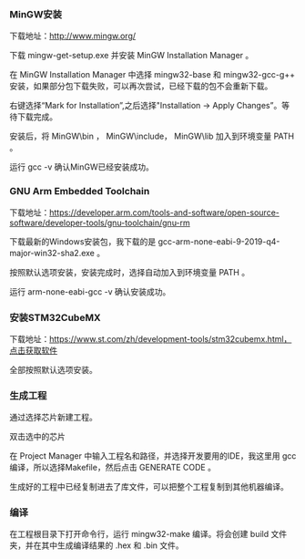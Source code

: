 ### MinGW安装

下载地址：http://www.mingw.org/

下载 mingw-get-setup.exe 并安装 MinGW Installation Manager 。

在 MinGW Installation Manager 中选择 mingw32-base 和 mingw32-gcc-g++ 安装，如果部分包下载失败，可以再次尝试，已经下载的包不会重新下载。

右键选择“Mark for Installation”,之后选择"Installation -> Apply Changes”。等待下载完成。

安装后，将 MinGW\bin ， MinGW\include， MinGW\lib 加入到环境变量 PATH 。

运行 gcc -v 确认MinGW已经安装成功。

### GNU Arm Embedded Toolchain

下载地址：https://developer.arm.com/tools-and-software/open-source-software/developer-tools/gnu-toolchain/gnu-rm

下载最新的Windows安装包，我下载的是 gcc-arm-none-eabi-9-2019-q4-major-win32-sha2.exe 。

按照默认选项安装，安装完成时，选择自动加入到环境变量 PATH 。

运行 arm-none-eabi-gcc -v 确认安装成功。

### 安装STM32CubeMX

下载地址：https://www.st.com/zh/development-tools/stm32cubemx.html，点击获取软件

全部按照默认选项安装。

### 生成工程

通过选择芯片新建工程。

双击选中的芯片

在 Project Manager 中输入工程名和路径，并选择开发要用的IDE，我这里用 gcc 编译，所以选择Makefile，然后点击 GENERATE CODE 。

生成好的工程中已经复制进去了库文件，可以把整个工程复制到其他机器编译。

### 编译

在工程根目录下打开命令行，运行 mingw32-make 编译。将会创建 build 文件夹，并在其中生成编译结果的 .hex 和 .bin 文件。
